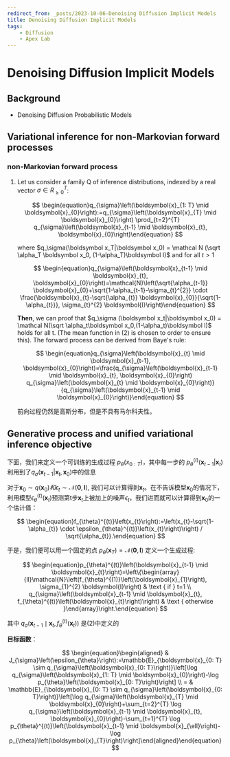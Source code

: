 ```yaml
---
redirect_from: _posts/2023-10-06-Denoising Diffusion Implicit Models
title: Denoising Diffusion Implicit Models
tags:
    - Diffusion
    - Apex Lab 
---
```

# Denoising Diffusion Implicit Models

## **Background**

- Denoising Diffusion Probabilistic Models

## **Variational inference for non-Markovian forward processes**

### **non-Markovian forward process**

1. Let us consider a family Q of inference distributions, indexed by a real vector $\sigma\in R^T_{\ge0}$:
    
    $$
    \begin{equation}q_{\sigma}\left(\boldsymbol{x}_{1: T} \mid \boldsymbol{x}_{0}\right):=q_{\sigma}\left(\boldsymbol{x}_{T} \mid \boldsymbol{x}_{0}\right) \prod_{t=2}^{T} q_{\sigma}\left(\boldsymbol{x}_{t-1} \mid \boldsymbol{x}_{t}, \boldsymbol{x}_{0}\right)\end{equation}
    $$
    
    where $q_\sigma(\boldsymbol x_T|\boldsymbol x_0) = \mathcal N (\sqrt \alpha_T \boldsymbol x_0, (1-\alpha_T)\boldsymbol I)$ and for all $t\gt 1$
    
    $$
    \begin{equation}q_{\sigma}\left(\boldsymbol{x}_{t-1} \mid \boldsymbol{x}_{t}, \boldsymbol{x}_{0}\right)=\mathcal{N}\left(\sqrt{\alpha_{t-1}} \boldsymbol{x}_{0}+\sqrt{1-\alpha_{t-1}-\sigma_{t}^{2}} \cdot \frac{\boldsymbol{x}_{t}-\sqrt{\alpha_{t}} \boldsymbol{x}_{0}}{\sqrt{1-\alpha_{t}}}, \sigma_{t}^{2} \boldsymbol{I}\right)\end{equation}
    $$
    
    **Then**, we can proof that $q_\sigma (\boldsymbol x_t|\boldsymbol x_0) = \mathcal N(\sqrt \alpha_t\boldsymbol x_0,(1-\alpha_t)\boldsymbol I)$ holds for all t. (The mean function in (2) is chosen to order to ensure this). The forward process can be derived from Baye's rule:
    
    $$
    \begin{equation}q_{\sigma}\left(\boldsymbol{x}_{t} \mid \boldsymbol{x}_{t-1}, \boldsymbol{x}_{0}\right)=\frac{q_{\sigma}\left(\boldsymbol{x}_{t-1} \mid \boldsymbol{x}_{t}, \boldsymbol{x}_{0}\right) q_{\sigma}\left(\boldsymbol{x}_{t} \mid \boldsymbol{x}_{0}\right)}{q_{\sigma}\left(\boldsymbol{x}_{t-1} \mid \boldsymbol{x}_{0}\right)}\end{equation}
    $$
    
    前向过程仍然是高斯分布，但是不具有马尔科夫性。
    

## **Generative process and unified variational inference objective**

下面，我们来定义一个可训练的生成过程 $p_\theta(x_{0:T})$，其中每一步的 $p_\theta^{(t)}(\boldsymbol x_{t-1}|\boldsymbol x_t)$利用到了$q_\sigma(\boldsymbol x_{t-1}|\boldsymbol x_t, \boldsymbol x_0)$中的信息

对于$\boldsymbol x_0 \sim q(\boldsymbol x_0) 和 \epsilon_t\sim \mathcal N(\boldsymbol 0, \boldsymbol I)$, 我们可以计算得到$\boldsymbol x_t$。在不告诉模型$\boldsymbol x_0$的情况下，利用模型$\epsilon_\theta^{(t)}(\boldsymbol x_t)$预测第t步$\boldsymbol x_t$上被加上的噪声$\epsilon_t$，我们进而就可以计算得到$\boldsymbol x_0$的一个估计值：

$$
\begin{equation}f_{\theta}^{(t)}\left(x_{t}\right):=\left(x_{t}-\sqrt{1-\alpha_{t}} \cdot \epsilon_{\theta}^{(t)}\left(x_{t}\right)\right) / \sqrt{\alpha_{t}}.\end{equation}
$$

于是，我们便可以用一个固定的点 $p_\theta(\boldsymbol x_T)= \mathcal N(\boldsymbol 0,\boldsymbol I)$ 定义一个生成过程:

$$
\begin{equation}p_{\theta}^{(t)}\left(\boldsymbol{x}_{t-1} \mid \boldsymbol{x}_{t}\right)=\left\{\begin{array}{ll}\mathcal{N}\left(f_{\theta}^{(1)}\left(\boldsymbol{x}_{1}\right), \sigma_{1}^{2} \boldsymbol{I}\right) & \text { if } t=1 \\ q_{\sigma}\left(\boldsymbol{x}_{t-1} \mid \boldsymbol{x}_{t}, f_{\theta}^{(t)}\left(\boldsymbol{x}_{t}\right)\right) & \text { otherwise }\end{array}\right.\end{equation}
$$

其中 $q_\sigma\left(\boldsymbol{x}_{t-1} \mid \boldsymbol{x}_{t}, f_{\theta}^{(t)}\left(\boldsymbol{x}_{t}\right)\right)$ 是(2)中定义的

**目标函数**：

$$
\begin{equation}\begin{aligned} & J_{\sigma}\left(\epsilon_{\theta}\right):=\mathbb{E}_{\boldsymbol{x}_{0: T} \sim q_{\sigma}\left(\boldsymbol{x}_{0: T}\right)}\left[\log q_{\sigma}\left(\boldsymbol{x}_{1: T} \mid \boldsymbol{x}_{0}\right)-\log p_{\theta}\left(\boldsymbol{x}_{0: T}\right)\right] \\ = & \mathbb{E}_{\boldsymbol{x}_{0: T} \sim q_{\sigma}\left(\boldsymbol{x}_{0: T}\right)}\left[\log q_{\sigma}\left(\boldsymbol{x}_{T} \mid \boldsymbol{x}_{0}\right)+\sum_{t=2}^{T} \log q_{\sigma}\left(\boldsymbol{x}_{t-1} \mid \boldsymbol{x}_{t}, \boldsymbol{x}_{0}\right)-\sum_{t=1}^{T} \log p_{\theta}^{(t)}\left(\boldsymbol{x}_{t-1} \mid \boldsymbol{x}_{\ell}\right)-\log p_{\theta}\left(\boldsymbol{x}_{T}\right)\right]\end{aligned}\end{equation}
$$
